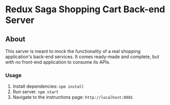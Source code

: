# Redux Saga Shopping Cart Back-end Server

## About
This server is meant to mock the functionality of a real shopping application's back-end services. It comes ready-made and complete, but with no front-end application to consume its APIs.

### Usage
1. Install dependencies: `npm install`
2. Run server. `npm start`
3. Navigate to the instructions page: `http://localhost:8081` 
